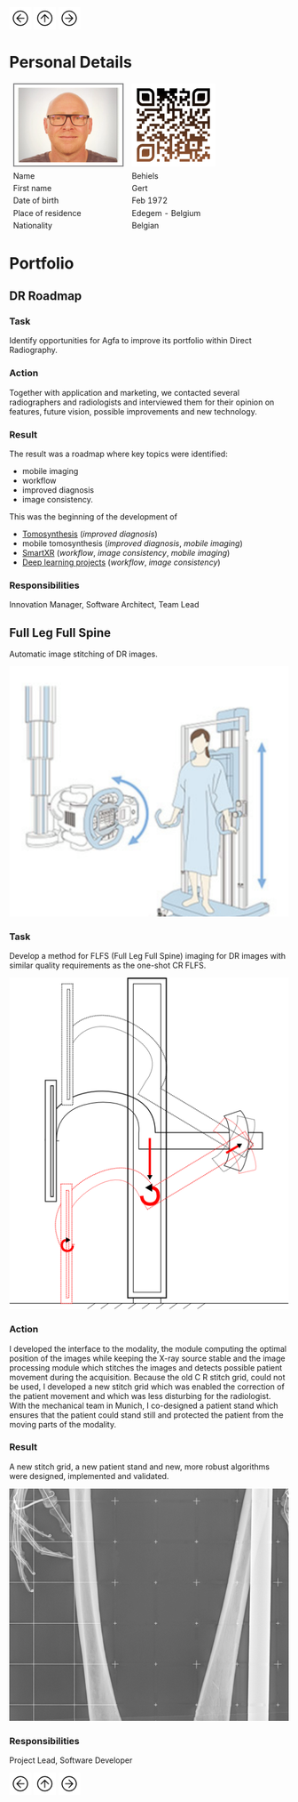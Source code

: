 <a href="Tomosynthesis.html"><img src="images/prev.png" width="40" height="40"></a>
<a href="index.html"><img src="images/back.png" width="40" height="40"></a>
<a href="Mammo.html"><img src="images/next.png" width="40" height="40"></a>

# Personal Details 

<table class="tg">
<thead>
  <tr>
    <td class="tg-73oq"><a href="https://gearlux.github.io/"><img src="images/Profile.png" width="200" height="150"></a></td>
    <td class="tg-73oq"><a href="https://gearlux.github.io/">
                        <img src="images/qr-code.png" width="150" height="150"></a></td>
  </tr>
  <tr>
    <td class="tg-73oq">Name</td>
    <td class="tg-73oq">Behiels</td>
  </tr>
  <tr>
    <td class="tg-73oq">First name</td>
    <td class="tg-73oq">Gert</td>
  </tr>
  <tr>
    <td class="tg-73oq">Date of birth</td>
    <td class="tg-73oq">Feb 1972</td>
  </tr>
  <tr>
    <td class="tg-73oq">Place of residence</td>
    <td class="tg-73oq">Edegem - Belgium</td>
  </tr>
  <tr>
    <td class="tg-73oq">Nationality</td>
    <td class="tg-73oq">Belgian</td>
  </tr>
</thead>
</table>

# Portfolio

## DR Roadmap

### Task
Identify opportunities for Agfa to improve its portfolio within Direct Radiography.

### Action
Together with application and marketing, we contacted several radiographers and radiologists and interviewed them for their opinion on features, future vision, possible improvements and new technology. 

### Result
The result was a roadmap where key topics were identified: 
* mobile imaging
* workflow
* improved diagnosis 
* image consistency. 

This was the beginning of the development of 
* [Tomosynthesis](Tomosynthesis.md) (*improved diagnosis*)
* mobile tomosynthesis (*improved diagnosis*, *mobile imaging*)
* [SmartXR](Portfolio.md#smartxr) (*workflow*, *image consistency*, *mobile imaging*)
* [Deep learning projects](DeepLearning.md) (*workflow*, *image consistency*)

### Responsibilities
Innovation Manager, Software Architect, Team Lead

## Full Leg Full Spine
Automatic image stitching of DR images. 

![](images/dr600.png)

### Task
Develop a method for FLFS (Full Leg Full Spine) imaging for DR images with similar quality requirements as the one-shot CR FLFS.

![](images/dxd300.png)

### Action
I developed the interface to the modality, the module computing the optimal position of the images while keeping the X-ray source stable and the image processing module which stitches the images and detects possible patient movement during the acquisition. Because the old C R stitch grid, could not be used, I developed a new stitch grid which was enabled the correction of the patient movement and which was less disturbing for the radiologist. With the mechanical team in Munich, I co-designed a patient stand which ensures that the patient could stand still and protected the patient from the moving parts of the modality.

### Result
A new stitch grid, a new patient stand and new, more robust algorithms were designed, implemented and validated. 

![](images/grid.png)

[//]: # (Include a full leg full spine stitched image)


### Responsibilities
Project Lead, Software Developer

<a href="Tomosynthesis.html"><img src="images/prev.png" width="40" height="40"></a>
<a href="index.html"><img src="images/back.png" width="40" height="40"></a>
<a href="Mammo.html"><img src="images/next.png" width="40" height="40"></a>
